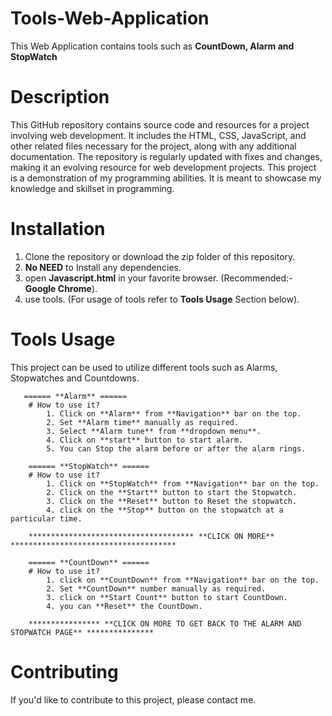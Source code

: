 
# Tools-Web-Application
This Web Application contains tools such as **CountDown, Alarm and StopWatch**


# Description
This GitHub repository contains source code and resources for a project involving web development. It includes the HTML, CSS, JavaScript, and other related files necessary for the project, along with any additional documentation. The repository is regularly updated with fixes and changes, making it an evolving resource for web development projects. This project is a demonstration of my programming abilities. It is meant to showcase my knowledge and skillset in programming.


# Installation
1. Clone the repository or download the zip folder of this repository.
2. **No NEED** to Install any dependencies.
3. open **Javascript.html** in your favorite browser. (Recommended:- **Google Chrome**).
4. use tools. (For usage of tools refer to **Tools Usage** Section below).


# Tools Usage 
This project can be used to utilize different tools such as Alarms, Stopwatches and Countdowns.

       ====== **Alarm** ======
        # How to use it?
            1. Click on **Alarm** from **Navigation** bar on the top.
            2. Set **Alarm time** manually as required.
            3. Select **Alarm tune** from **dropdown menu**.
            4. Click on **start** button to start alarm.
            5. You can Stop the alarm before or after the alarm rings. 
        
        ====== **StopWatch** ======
        # How to use it?
            1. Click on **StopWatch** from **Navigation** bar on the top.
            2. Click on the **Start** button to start the Stopwatch.
            3. Click on the **Reset** button to Reset the stopwatch.
            4. click on the **Stop** button on the stopwatch at a particular time.
            
        ************************************* **CLICK ON MORE** *************************************

        ====== **CountDown** ======
        # How to use it?
            1. click on **CountDown** from **Navigation** bar on the top.
            2. Set **CountDown** number manually as required.
            3. click on **Start Count** button to start CountDown.
            4. you can **Reset** the CountDown. 

        **************** **CLICK ON MORE TO GET BACK TO THE ALARM AND STOPWATCH PAGE** ***************

# Contributing
If you'd like to contribute to this project, please contact me.

